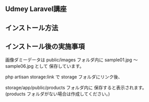 ## Udmey Laravel講座

## インストール方法

## インストール後の実施事項

画像ダミーデータは
public/images フォルダ内に
sample01.jpg ～ sample06.jpg として
保存しています。

php artisan storage:link で
storage フォルダにリンク後、

storage/app/public/products フォルダ内に
保存すると表示されます。
(products フォルダがない場合は作成してください。)

